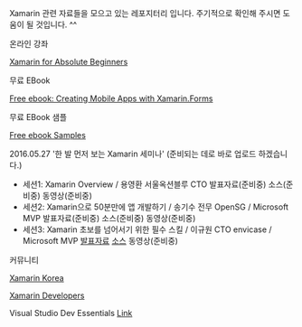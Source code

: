 ﻿Xamarin 관련 자료들을 모으고 있는 레포지터리 입니다. 
주기적으로 확인해 주시면 도움이 될 것입니다. ^^ 

온라인 강좌

[Xamarin for Absolute Beginners](https://mva.microsoft.com/en-US/training-courses/xamarin-for-absolute-beginners-16182?l=fPHWqptJC_5705846048)


무료 EBook

[Free ebook: Creating Mobile Apps with Xamarin.Forms](https://blogs.msdn.microsoft.com/microsoft_press/2016/03/31/free-ebook-creating-mobile-apps-with-xamarin-forms/)


무료 EBook 샘플

 [Free ebook Samples](https://github.com/xamarin/xamarin-forms-book-samples)


2016.05.27 '한 발 먼저 보는 Xamarin 세미나' (준비되는 데로 바로 업로드 하겠습니다.)
- 세션1: Xamarin Overview / 용영환 서울옥션블루 CTO 발표자료(준비중) 소스(준비중) 동영상(준비중)
- 세션2: Xamarin으로 50분만에 앱 개발하기 / 송기수 전무 OpenSG / Microsoft MVP 발표자료(준비중) 소스(준비중) 동영상(준비중)
- 세션3: Xamarin 초보를 넘어서기 위한 필수 스킬 / 이규원 CTO envicase / Microsoft MVP [발표자료](https://docs.com/gyuwon/7739) [소스](https://github.com/gyuwon/ms-xamarin-seminar-2016) 동영상(준비중)


커뮤니티


[Xamarin Korea](https://www.facebook.com/groups/818902071467383/)

[Xamarin Developers](https://www.facebook.com/groups/xamarin.developers/)


Visual Studio Dev Essentials [Link](https://aka.ms/dev_essential)